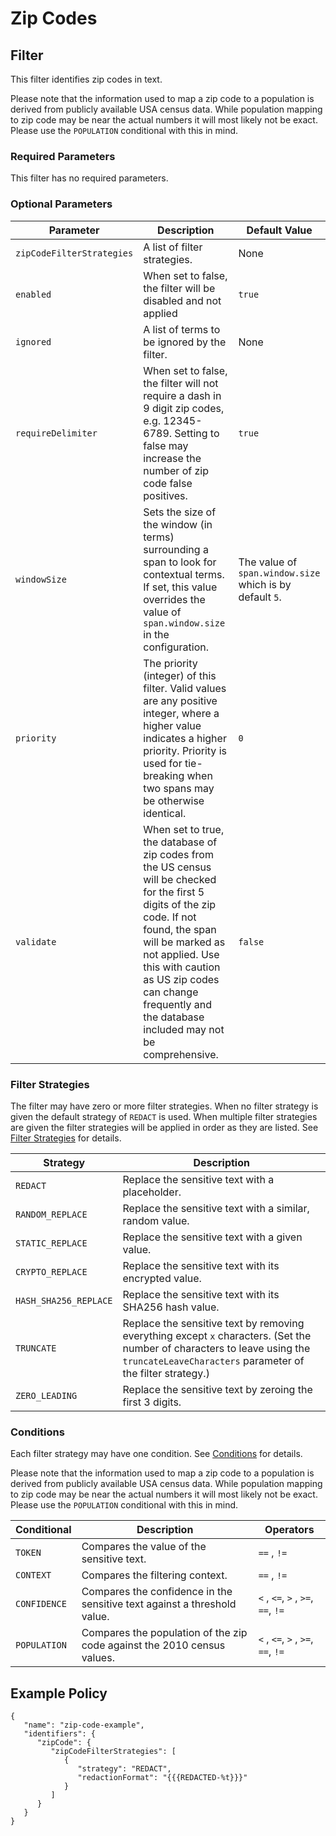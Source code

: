 # Zip Codes

## Filter

This filter identifies zip codes in text.

Please note that the information used to map a zip code to a population is derived from publicly available USA census
data. While population mapping to zip code may be near the actual numbers it will most likely not be exact. Please use
the `POPULATION` conditional with this in mind.

### Required Parameters

This filter has no required parameters.

### Optional Parameters

| Parameter                 | Description                                                                                                                                                                                                                                                                                  | Default Value                                            |
|---------------------------|----------------------------------------------------------------------------------------------------------------------------------------------------------------------------------------------------------------------------------------------------------------------------------------------|----------------------------------------------------------|
| `zipCodeFilterStrategies` | A list of filter strategies.                                                                                                                                                                                                                                                                 | None                                                     |
| `enabled`                 | When set to false, the filter will be disabled and not applied                                                                                                                                                                                                                               | `true`                                                   |
| `ignored`                 | A list of terms to be ignored by the filter.                                                                                                                                                                                                                                                 | None                                                     |
| `requireDelimiter`        | When set to false, the filter will not require a dash in 9 digit zip codes, e.g. 12345-6789. Setting to false may increase the number of zip code false positives.                                                                                                                           | `true`                                                   |
| `windowSize`              | Sets the size of the window (in terms) surrounding a span to look for contextual terms. If set, this value overrides the value of `span.window.size` in the configuration.                                                                                                                   | The value of `span.window.size` which is by default `5`. |
| `priority`                | The priority (integer) of this filter. Valid values are any positive integer, where a higher value indicates a higher priority. Priority is used for tie-breaking when two spans may be otherwise identical.                                                                                 | `0`                                                      |
| `validate`                | When set to true, the database of zip codes from the US census will be checked for the first 5 digits of the zip code. If not found, the span will be marked as not applied. Use this with caution as US zip codes can change frequently and the database included may not be comprehensive. | `false`                                                  |

### Filter Strategies

The filter may have zero or more filter strategies. When no filter strategy is given the default strategy of `REDACT` is
used. When multiple filter strategies are given the filter strategies will be applied in order as they are listed.
See [Filter Strategies](#filter-strategies) for details.

| Strategy              | Description                                                                                                                                                                            |
|-----------------------|----------------------------------------------------------------------------------------------------------------------------------------------------------------------------------------|
| `REDACT`              | Replace the sensitive text with a placeholder.                                                                                                                                         |
| `RANDOM_REPLACE`      | Replace the sensitive text with a similar, random value.                                                                                                                               |
| `STATIC_REPLACE`      | Replace the sensitive text with a given value.                                                                                                                                         |
| `CRYPTO_REPLACE`      | Replace the sensitive text with its encrypted value.                                                                                                                                   |
| `HASH_SHA256_REPLACE` | Replace the sensitive text with its SHA256 hash value.                                                                                                                                 |
| `TRUNCATE`            | Replace the sensitive text by removing everything except `x` characters. (Set the number of characters to leave using the `truncateLeaveCharacters` parameter of the filter strategy.) |
| `ZERO_LEADING`        | Replace the sensitive text by zeroing the first 3 digits.                                                                                                                              |

### Conditions

Each filter strategy may have one condition. See [Conditions](#conditions) for details.

Please note that the information used to map a zip code to a population is derived from publicly available USA census
data. While population mapping to zip code may be near the actual numbers it will most likely not be exact. Please use
the `POPULATION` conditional with this in mind.

| Conditional  | Description                                                              | Operators                          |
|--------------|--------------------------------------------------------------------------|------------------------------------|
| `TOKEN`      | Compares the value of the sensitive text.                                | `==` , `!=`                        |
| `CONTEXT`    | Compares the filtering context.                                          | `==` , `!=`                        |
| `CONFIDENCE` | Compares the confidence in the sensitive text against a threshold value. | `<` , `<=`, `>` , `>=`, `==`, `!=` |
| `POPULATION` | Compares the population of the zip code against the 2010 census values.  | `<` , `<=`, `>` , `>=`, `==`, `!=` |

## Example Policy

```
{
   "name": "zip-code-example",
   "identifiers": {
      "zipCode": {
         "zipCodeFilterStrategies": [
            {
               "strategy": "REDACT",
               "redactionFormat": "{{{REDACTED-%t}}}"
            }
         ]
      }
   }
}
```
